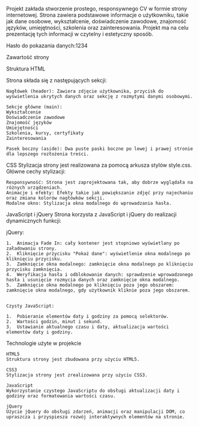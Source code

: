 Projekt zakłada stworzenie prostego, responsywnego CV w formie strony internetowej. Strona zawiera podstawowe informacje o użytkowniku, takie jak dane osobowe, wykształcenie, doświadczenie zawodowe, znajomość języków, umiejętności, szkolenia oraz zainteresowania. Projekt ma na celu prezentację tych informacji w czytelny i estetyczny sposób.

Hasło do pokazania danych:1234

Zawartość strony

  Struktura HTML

  Strona składa się z następujących sekcji:
  
    Nagłówek (header): Zawiera zdjęcie użytkownika, przycisk do wyświetlenia ukrytych danych oraz sekcję z rozmytymi danymi osobowymi.
  
    Sekcje główne (main): 
    Wykształcenie
    Doświadczenie zawodowe
    Znajomość języków
    Umiejętności
    Szkolenia, kursy, certyfikaty
    Zainteresowania
  
    Pasek boczny (aside): Dwa puste paski boczne po lewej i prawej stronie dla lepszego rozłożenia treści.


  CSS
  Stylizacja strony jest realizowana za pomocą arkusza stylów style.css. Główne cechy stylizacji:
  
    Responsywność: Strona jest zaprojektowana tak, aby dobrze wyglądała na różnych urządzeniach.
    Animacje i efekty: Efekty takie jak powiększanie zdjęć przy najechaniu oraz zmiana kolorów nagłówków sekcji.
    Modalne okno: Stylizacja okna modalnego do wprowadzania hasła.


  JavaScript i jQuery
  Strona korzysta z JavaScript i jQuery do realizacji dynamicznych funkcji:
  
  jQuery:

    1.	Animacja Fade In: cały kontener jest stopniowo wyświetlany po załadowaniu strony.
    2.	Kliknięcie przycisku "Pokaż dane": wyświetlenie okna modalnego po kliknięciu przycisku.
    3.	Zamknięcie okna modalnego: zamknięcie okna modalnego po kliknięciu przycisku zamknięcia.
    4.	Weryfikacja hasła i odblokowanie danych: sprawdzenie wprowadzonego hasła i usunięcie rozmycia danych oraz zamknięcie okna modalnego.
    5.	Zamknięcie okna modalnego po kliknięciu poza jego obszarem: zamknięcie okna modalnego, gdy użytkownik kliknie poza jego obszarem.
    
    
    Czysty JavaScript:
    
    1.	Pobieranie elementów daty i godziny za pomocą selektorów.
    2.	Wartości godzin, minut i sekund.
    3.	Ustawianie aktualnego czasu i daty, aktualizacja wartości elementów daty i godziny.


  Technologie użyte w projekcie

    HTML5
    Struktura strony jest zbudowana przy użyciu HTML5.
  
    CSS3
    Stylizacja strony jest zrealizowana przy użyciu CSS3.
  
    JavaScript
    Wykorzystanie czystego JavaScriptu do obsługi aktualizacji daty i godziny oraz formatowania wartości czasu.
  
    jQuery
    Użycie jQuery do obsługi zdarzeń, animacji oraz manipulacji DOM, co upraszcza i przyspiesza rozwój interaktywnych elementów na stronie.







